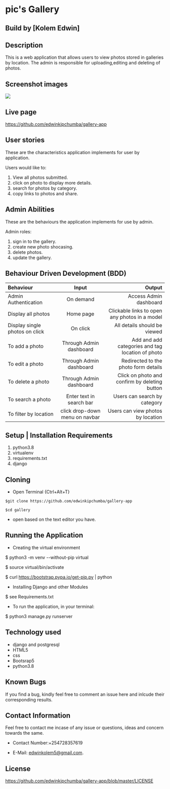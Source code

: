 # pic's Gallery

## Build by [Kolem Edwin]

## Description

This is a web application that allows users to view photos stored in galleries by location. The admin is responsible for uploading,editing and deleting of photos.

## Screenshot images

<img src="./app/static/image/pics.png">

## Live page

https://github.com/edwinkipchumba/gallery-app

## User stories

These are the characteristics application implements for user by application.

Users would like to:

1. View all photos submitted.
2. click on photo to display more details.
3. search for photos by category.
4. copy links to photos and share.

## Admin Abilities

These are the behaviours the application implements for use by admin.

Admin roles:

1. sign in to the gallery.
2. create new photo shocasing.
3. delete photos.
4. update the gallery.

## Behaviour Driven Development (BDD)

| Behaviour | Input | Output |
| :-----------------| :-----------------: | ------------------: |
| Admin Authentication | On demand | Access Admin dashboard |
| Display all photos | Home page | Clickable links to open any photos in a model |
| Display single photos on click | On click | All details should be viewed |
| To add a photo | Through Admin dashboard | Add and add categories and tag location of photo |
| To edit a photo | Through Admin dashboard | Redirected to the photo form details |
| To delete a photo | Through Admin dashboard | Click on photo and confirm by deleting button |
| To search a photo | Enter text in search bar | Users can search by category |
| To filter by location | click drop-down menu on navbar | Users can view photos by location |

## Setup | Installation Requirements

1. python3.8
2. virtualenv
3. requirements.txt
4. django

## Cloning

* Open Terminal {Ctrl+Alt+T}

```
$git clone https://github.com/edwinkipchumba/gallery-app
```
```
$cd gallery
```

* open based on the text editor you have.

## Running the Application

* Creating the virtual environment

 $ python3 -m venv --without-pip virtual

$ source virtual/bin/activate

$ curl https://bootstrap.pypa.io/get-pip.py | python

* Installing Django and other Modules

$ see Requirements.txt

* To run the application, in your terminal:

$ python3 manage.py runserver

## Technology used

* django and postgresql
* HTML5
* css
* Bootsrap5
* python3.8

## Known Bugs

If you find a bug, kindly feel free to comment an issue here and inlcude their corresponding results.

## Contact  Information

 Feel free to contact me incase of any issue or questions, ideas and concern towards the same.

* Contact Number:+254728357619
  
* E-Mail: edwinkolem5@gmail.com.

## License

https://github.com/edwinkipchumba/gallery-app/blob/master/LICENSE
